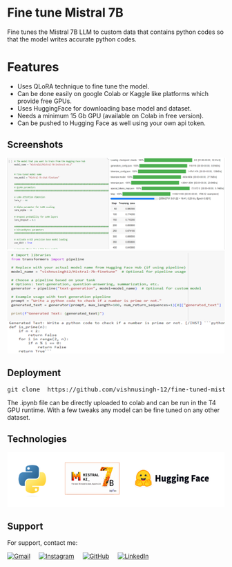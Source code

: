 # Fine tune Mistral 7B

Fine tunes the Mistral 7B LLM to custom data that contains python codes so that the model writes accurate python codes. 

# Features

- Uses QLoRA technique to fine tune the model. 
- Can be done easily on google Colab or Kaggle like platforms which provide free GPUs.
- Uses HuggingFace for downloading base model and dataset.
- Needs a minimum 15 Gb GPU (available on Colab in free version).
- Can be pushed to Hugging Face as well using your own api token.
## Screenshots

![App Screenshots](https://raw.githubusercontent.com/vishnusingh-12/fine-tuned-mistral/main/readme/Capture.PNG)
![App Screenshots](https://raw.githubusercontent.com/vishnusingh-12/fine-tuned-mistral/main/readme/Capture3.PNG)




## Deployment
<pre>git clone  https://github.com/vishnusingh-12/fine-tuned-mistral</pre>


The .ipynb file can be directly uploaded to colab and can be run in the T4 GPU runtime. With a few tweaks any model can be fine tuned on any other dataset.
 
  
## Technologies
<img src="https://raw.githubusercontent.com/vishnusingh-12/fine-tuned-mistral/main/readme/Capture2.PNG">

## Support 

For support, contact me:

[<img src="https://img.icons8.com/color/48/000000/gmail.png" alt="Gmail" width="30" height="30">](mailto:vishnusingh1995@gmail.com)
&nbsp;&nbsp;&nbsp;
[<img src="https://img.icons8.com/color/48/000000/instagram-new.png" alt="Instagram" width="30" height="30">](https://www.instagram.com/vishnusingh12/)
&nbsp;&nbsp;&nbsp;
[<img src="https://img.icons8.com/ios-filled/50/000000/github.png" alt="GitHub" width="30" height="30">](https://github.com/vishnusingh-12)
&nbsp;&nbsp;&nbsp;
[<img src="https://img.icons8.com/color/48/000000/linkedin.png" alt="LinkedIn" width="30" height="30">](https://www.linkedin.com/in/singh-vishnu)


